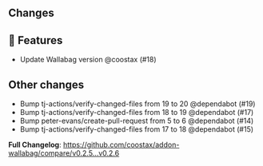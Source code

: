 ## Changes

## 🚀 Features

- Update Wallabag version @coostax (#18)

## Other changes

- Bump tj-actions/verify-changed-files from 19 to 20 @dependabot (#19)
- Bump tj-actions/verify-changed-files from 18 to 19 @dependabot (#17)
- Bump peter-evans/create-pull-request from 5 to 6 @dependabot (#14)
- Bump tj-actions/verify-changed-files from 17 to 18 @dependabot (#15)

**Full Changelog**: https://github.com/coostax/addon-wallabag/compare/v0.2.5...v0.2.6
